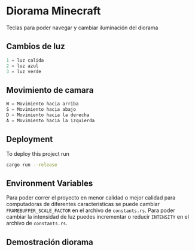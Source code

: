 
# Diorama Minecraft
Teclas para poder navegar y cambiar iluminación del diorama

## Cambios de luz

```javascript
1 = luz calida 
2 = luz azul 
3 = luz verde
```
## Movimiento de camara
```javascript
W = Movimiento hacia arriba
S = Movimiento hacia abajo
D = Movimiento hacia la derecha
A = Movimiento hacia la izquierda
```

## Deployment
To deploy this project run

```bash
cargo run --release
```

## Environment Variables

Para poder correr el proyecto en menor calidad o mejor calidad para computadoras de diferentes caracteristicas se puede cambiar `FRAMEBUFFER_SCALE_FACTOR` en el archivo de `constants.rs`. 
Para poder cambiar la intensidad de luz puedes incrementar o reducir `INTENSITY` en el archivo de `constants.rs`.

## Demostración diorama

